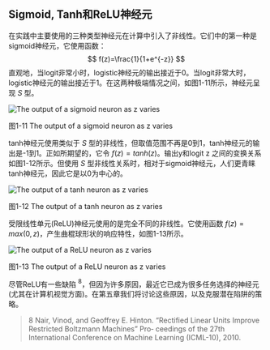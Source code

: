 ## Sigmoid, Tanh和ReLU神经元
在实践中主要使用的三种类型神经元在计算中引入了非线性。它们中的第一种是sigmoid神经元，它使用函数：
$$
f(z)=\frac{1}{1+e^{-z}}
$$
直观地，当logit非常小时，logistic神经元的输出接近于0。当logit非常大时，logistic神经元的输出接近于1。在这两种极端情况之间，如图1-11所示，神经元呈现 $S$ 型。

![The output of a sigmoid neuron as z varies](https://github.com/lucasbyAI/Fundamental_of_Deep_Learning_ZH/blob/master/images_folder/Fig1-11.png?raw=true)    

图1-11 The output of a sigmoid neuron as z varies

tanh神经元使用类似于 $S$ 型的非线性，但取值范围不再是0到1，tanh神经元的输出是-1到1。正如所期望的，它令 $f(z)=tanh(z)$。输出y和logit z 之间的变换关系如图1-12所示。但使用 $S$ 型非线性关系时，相对于sigmoid神经元，人们更青睐tanh神经元，因此它是以0为中心的。

![The output of a tanh neuron as z varies](https://github.com/lucasbyAI/Fundamental_of_Deep_Learning_ZH/blob/master/images_folder/Fig1-12.png?raw=true)    

图1-12 The output of a tanh neuron as z varies

受限线性单元(ReLU)神经元使用的是完全不同的非线性。它使用函数 $f(z)=max(0,z)$，产生曲棍球形状的响应特性，如图1-13所示。

![The output of a ReLU neuron as z varies](https://github.com/lucasbyAI/Fundamental_of_Deep_Learning_ZH/blob/master/images_folder/Fig1-13.png?raw=true)    

图1-13 The output of a ReLU neuron as z varies

尽管ReLU有一些缺陷 $^8$，但因为许多原因，最近它已成为很多任务选择的神经元(尤其在计算机视觉方面)。在第五章我们将讨论这些原因，以及克服潜在陷阱的策略。

> 8 Nair, Vinod, and Geoffrey E. Hinton. “Rectified Linear Units Improve Restricted Boltzmann Machines” Pro‐ ceedings of the 27th International Conference on Machine Learning (ICML-10), 2010.
